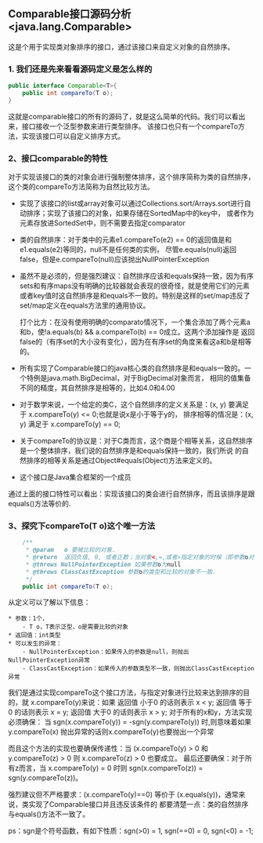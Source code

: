 ## Comparable接口源码分析<java.lang.Comparable>

这是个用于实现类对象排序的接口，通过该接口来自定义对象的自然排序。

### 1. 我们还是先来看看源码定义是怎么样的

```java
public interface Comparable<T>{
	public int compareTo(T o);
}
```

这就是comparable接口的所有的源码了，就是这么简单的代码。我们可以看出来，接口接收一个泛型参数<T>来进行类型排序。
该接口也只有一个compareTo方法，实现该接口可以自定义排序方式。

### 2、接口comparable的特性

对于实现该接口的类的对象会进行强制整体排序，这个排序简称为类的自然排序，这个类的compareTo方法简称为自然比较方法。
- 实现了该接口的list或array对象可以通过Collections.sort/Arrays.sort进行自动排序；实现了该接口的对象，如果存储在SortedMap中的key中，
	或者作为元素存放进SortedSet中，则不需要去指定comparator
- 类的自然排序：对于类中的元素e1.compareTo(e2) == 0的返回值是和e1.equals(e2)等同的，null不是任何类的实例，
	尽管e.equals(null)返回false，但是e.compareTo(null)应该抛出NullPointerException
- 虽然不是必须的，但是强烈建议：自然排序应该和equals保持一致，因为有序sets和有序maps没有明确的比较器就会表现的很奇怪，就是使用它们的元素
	或者key值时这自然排序是和equals不一致的。特别是这样的set/map违反了set/map定义在equals方法里的通用协议。
	
	打个比方：在没有使用明确的comparato情况下，一个集合添加了两个元素a和b，使!a.equals(b) && a.compareTo(b) == 0成立。这两个添加操作是
	返回false的（有序set的大小没有变化），因为在有序set的角度来看这a和b是相等的。
- 所有实现了Comparable接口的java核心类的自然排序是和equals一致的。一个特例是java.math.BigDecimal，对于BigDecimal对象而言，
	相同的值集备不同的精度，其自然排序是相等的，比如4.0和4.00
- 对于数学来说，一个给定的类C，这个自然排序的定义关系是：(x, y) 要满足于 x.compareTo(y) <= 0;也就是说x是小于等于y的，
	排序相等的情况是：(x, y) 满足于 x.compareTo(y) == 0;
- 关于compareTo的协议是：对于C类而言，这个商是个相等关系，这自然排序是一个整体排序，我们说的自然排序是和equals保持一致的，我们所说
	的自然排序的相等关系是通过Object#equals(Object)方法来定义的。
- 这个接口是Java集合框架的一个成员

通过上面的接口特性可以看出：实现该接口的类会进行自然排序，而且该排序是跟equals()方法等价的.

### 3、探究下compareTo(T o)这个唯一方法
```java
	/**
	 * @param   o 要被比较的对象.
	 * @return  返回负值, 0, 或者正数；当对象<,=,或者>指定对象的时候（即参数o对象）
	 * @throws NullPointerException 如果参数o为null
     * @throws ClassCastException 参数o的类型和比较的对象不一致.
	 */
	public int compareTo(T o);

```
从定义可以了解以下信息：

	* 参数：1个，
		- T o，T表示泛型，o是需要比较的对象
	* 返回值：int类型
	* 可以发生的异常：
		- NullPointerException：如果传入的参数是null，则抛出NullPointerException异常
		- ClassCastException：如果传入的参数类型不一致，则抛出ClassCastException异常

我们是通过实现compareTo这个接口方法，与指定对象进行比较来达到排序的目的，就 x.compareTo(y)来说：如果
	返回值 小于0 的话则表示 x < y;
	返回值 等于0 的话则表示 x = y;
	返回值 大于0 的话则表示 x > y;
对于所有的x和y，方法实现必须确保： 当 sgn(x.compareTo(y)) = -sgn(y.compareTo(y)) 时,则意味着如果y.compareTo(x)
抛出异常的话则x.compareTo(y)也要抛出一个异常

而且这个方法的实现也要确保传递性：当 (x.compareTo(y) > 0 和 y.compareTo(z) > 0 则 x.compareTo(z) > 0 也要成立。
最后还要确保：对于所有z而言，当 x.compareTo(y) = 0 时则 sgn(x.compareTo(z)) = sgn(y.compareTo(z))。

强烈建议但不严格要求：(x.compareTo(y)==0) 等价于 (x.equals(y))，通常来说，类实现了Comparable接口并且违反该条件的
都要清楚一点：类的自然排序与equals()方法不一致了。

ps：sgn是个符号函数，有如下性质：sgn(>0) = 1, sgn(==0) = 0, sgn(<0) = -1;



